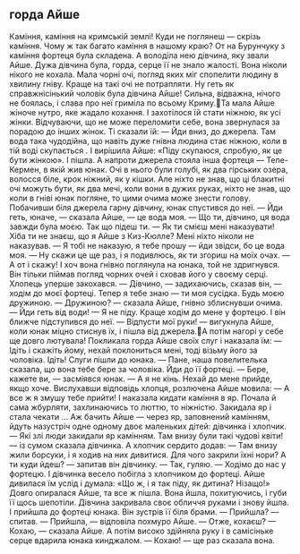## горда Айше
Каміння, каміння на кримській землі! Куди не поглянеш — скрізь каміння. Чому ж так багато каміння в нашому краю?
От на Бурунчуку з каміння фортеця була складена. А володіла нею дівчина, яку звали Айше. Дужа дівчина була, горда, серце її не знало жалості. Вона ніколи нікого не кохала. Мала чорні очі, погляд яких міг спопелити людину в хвилину гніву. Краще на такі очі не потрапляти.
Ну геть як справжнісінький чоловік була дівчина Айше! Сильна, відважна, нічого не боялась, і слава про неї гриміла по всьому Криму.Та мала Айше жіноче нутро, яке жадало кохання. І захотілося їй стати ніжною, як усі жінки. Відчуваючи, що не може переломити себе, вона звернулася за порадою до інших жінок. Ті сказали їй:
— Йди вниз, до джерела. Там вода така чудодійна, що навіть дуже гнівна людина стає ніжною, коли в тій воді скупається .
І вирішила Айше: «Піду скупаюся, спробую, як це бути жінкою». І пішла.
А напроти джерела стояла інша фортеця — Тепе-Кермен, в якій жив юнак. Очі в нього були голубі, як два гірських озера, волосся біле, крок ніжний, як у кішки. Але ніхто не знав, що ці блакитні очі можуть бути, як два мечі, коли вони в дужих руках, ніхто не знав, що коли в гніві юнак погляне, то цими очима може знести голову.
Побачивши біля джерела гарну дівчину, юнак спустився до неї.
— Йди геть, юначе, — сказала Айше, — це вода моя.
— Що ти, дівчино, ця вода завжди була моєю. Так що підеш ти.
— Як ти смієш мені наказувати! Хіба ти не знаєш, що я Айше з Киз-Кюлле? Мені ніхто ніколи не наказував.
— Я тобі не наказую, я тебе прошу — йди звідси, бо це вода моя.
— Ну скажи це ще раз, і я подивлюсь, як ти згориш на моїх очах.
— А от і скажу!
І хоч вона гнівно поглянула на юнака, той не здригнувся. Він тільки піймав погляд чорних очей і сховав його у своєму серці. Хлопець уперше закохався.
— Дівчино, — задихаючись, сказав він, — ходім до моєї фортеці. Тепер я тебе знаю — ти моя сусідка. Будь моєю дружиною.
— Дружиною? — сказала Айше, гнівно зблиснувши очима. — Йди геть від води!
— Я не піду. Краще ходім до мене у фортецю.
І він ближче підступився до неї.
— Відпусти мої руки! — вигукнула Айше, коли юнак міцно стиснув їх, і пішла від джерела.А потім нагорі у себе ще довго лютувала!
Покликала горда Айше своїх слуг і наказала їм:
— Ідіть і скажіть йому, нехай поклониться мені, тоді візьму його за чоловіка. Ідіть!
Слуги пішли до юнака.
— Пане, наша повелителька сказала, що вона тебе бере за чоловіка. Йди до її фортеці.
— Бере, кажете ви, — засміявся юнак. — А я не кінь. Нехай до мене прийде, якщо хоче.
Вислухавши відповідь хлопця, розлючена Айше мовила:
— А все ж я змушу тебе прийти!
І наказала кидати каміння в яр. Почала й сама жбурляти, захлинаючись то люттю, то ніжністю. Закидала яр і стала чекати ...
Аж бачить Айше — через яр, заповнений камінням, йдуть назустріч одне одному двоє маленьких дітей: дівчинка і хлопчик.
— Які злі люди закидали яр камінням. Там внизу були такі чудові квіти! — із сумом сказала дівчинка.
А хлопчик сердито додав:
— Там внизу жили борсуки, і я ходив на них дивитися. Для чого закрили їхні нори? А ти куди йдеш? — запитав він дівчинку.
— Так, гуляю.
— Ходімо до нас у фортецю.
І дівчинка весело побігла з хлопчиком до фортеці.
Айше дивилася їм услід і думала: «Що ж, і я так піду, як дитина? Нізащо!»
Довго опиралася Айше, та все ж пішла. Вона йшла, похитуючись, і губи її щось шепотіли. Дівчина закривала своє обличчя руками і знову йшла. І прийшла до фортеці юнака.
Він зустрів її біля брами.
— Прийшла? — спитав.
— Прийшла, — відповіла похмуро Айше.
— Отже, кохаєш?
— Кохаю, — сказала Айше.
А потім високо здійняла руку і в самісіньке серце вдарила
юнака кинджалом.
— Кохаю! — ще раз сказала вона.

